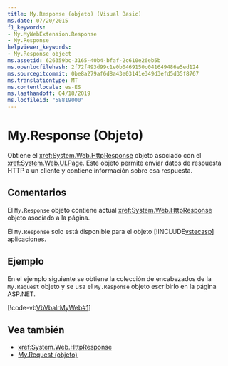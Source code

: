 ```yaml
---
title: My.Response (objeto) (Visual Basic)
ms.date: 07/20/2015
f1_keywords:
- My.MyWebExtension.Response
- My.Response
helpviewer_keywords:
- My.Response object
ms.assetid: 626359bc-3165-40b4-bfaf-2c610e26eb5b
ms.openlocfilehash: 2f72f493d99c1e0b0469150c041649486e5ed124
ms.sourcegitcommit: 0be8a279af6d8a43e03141e349d3efd5d35f8767
ms.translationtype: MT
ms.contentlocale: es-ES
ms.lasthandoff: 04/18/2019
ms.locfileid: "58819000"
---
```

# <a name="myresponse-object"></a>My.Response (Objeto)
Obtiene el <xref:System.Web.HttpResponse> objeto asociado con el <xref:System.Web.UI.Page>. Este objeto permite enviar datos de respuesta HTTP a un cliente y contiene información sobre esa respuesta.  
  
## <a name="remarks"></a>Comentarios  
 El `My.Response` objeto contiene actual <xref:System.Web.HttpResponse> objeto asociado a la página.  
  
 El `My.Response` solo está disponible para el objeto [!INCLUDE[vstecasp](~/includes/vstecasp-md.md)] aplicaciones.  
  
## <a name="example"></a>Ejemplo  
 En el ejemplo siguiente se obtiene la colección de encabezados de la `My.Request` objeto y se usa el `My.Response` objeto escribirlo en la página ASP.NET.  
  
 [!code-vb[VbVbalrMyWeb#1](~/samples/snippets/visualbasic/VS_Snippets_VBCSharp/VbVbalrMyWeb/VB/Default.aspx#1)]  
  
## <a name="see-also"></a>Vea también

- <xref:System.Web.HttpResponse>
- [My.Request (objeto)](../../../visual-basic/language-reference/objects/my-request-object.md)
